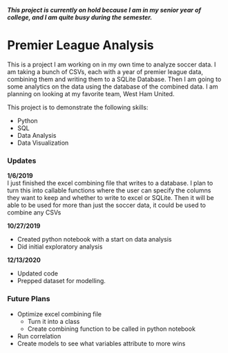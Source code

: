 ***This project is currently on hold because I am in my senior year of college, and I am quite busy during the semester.***

# Premier League Analysis #
This is a project I am working on in my own time to analyze soccer data. I am taking a bunch of CSVs, each with a year of premier league data, combining them and writing them to a SQLite Database. Then I am going to some analytics on the data using the database of the combined data. I am planning on looking at my favorite team, West Ham United.

This project is to demonstrate the following skills:
- Python
- SQL
- Data Analysis
- Data Visualization

### Updates ###
**1/6/2019** <br>
I just finished the excel combining file that writes to a database. I plan to turn this into callable functions where the user can specify the columns they want to keep and whether to write to excel or SQLite. Then it will be able to be used for more than just the soccer data, it could be used to combine any CSVs

**10/27/2019**
- Created python notebook with a start on data analysis
- Did initial exploratory analysis

**12/13/2020**
- Updated code
- Prepped dataset for modelling.

### Future Plans ###
- Optimize excel combining file
  - Turn it into a class
  - Create combining function to be called in python notebook
- Run correlation
- Create models to see what variables attribute to more wins
